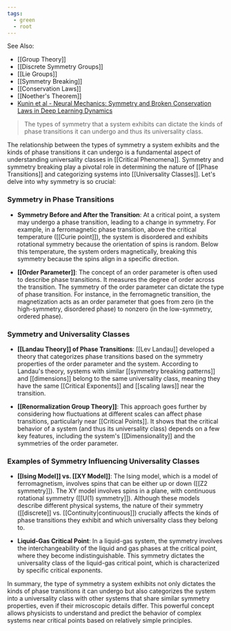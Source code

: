 ```yaml
---
tags:
  - green
  - root
---
```


See Also:
- [[Group Theory]]
- [[Discrete Symmetry Groups]]
- [[Lie Groups]]
- [[Symmetry Breaking]]
- [[Conservation Laws]]
- [[Noether's Theorem]]
- [Kunin et al - Neural Mechanics: Symmetry and Broken Conservation Laws in Deep Learning Dynamics](https://arxiv.org/abs/2012.04728)

> The types of symmetry that a system exhibits can dictate the kinds of phase transitions it can undergo and thus its universality class.

The relationship between the types of symmetry a system exhibits and the kinds of phase transitions it can undergo is a fundamental aspect of understanding universality classes in [[Critical Phenomena]]. Symmetry and symmetry breaking play a pivotal role in determining the nature of [[Phase Transitions]] and categorizing systems into [[Universality Classes]]. Let's delve into why symmetry is so crucial:

### Symmetry in Phase Transitions

- **Symmetry Before and After the Transition**: At a critical point, a system may undergo a phase transition, leading to a change in symmetry. For example, in a ferromagnetic phase transition, above the critical temperature ([[Curie point]]), the system is disordered and exhibits rotational symmetry because the orientation of spins is random. Below this temperature, the system orders magnetically, breaking this symmetry because the spins align in a specific direction.

- **[[Order Parameter]]**: The concept of an order parameter is often used to describe phase transitions. It measures the degree of order across the transition. The symmetry of the order parameter can dictate the type of phase transition. For instance, in the ferromagnetic transition, the magnetization acts as an order parameter that goes from zero (in the high-symmetry, disordered phase) to nonzero (in the low-symmetry, ordered phase).

### Symmetry and Universality Classes

- **[[Landau Theory]] of Phase Transitions**: [[Lev Landau]] developed a theory that categorizes phase transitions based on the symmetry properties of the order parameter and the system. According to Landau's theory, systems with similar [[symmetry breaking patterns]] and [[dimensions]] belong to the same universality class, meaning they have the same [[Critical Exponents]] and [[scaling laws]] near the transition.

- **[[Renormalization Group Theory]]**: This approach goes further by considering how fluctuations at different scales can affect phase transitions, particularly near [[Critical Points]]. It shows that the critical behavior of a system (and thus its universality class) depends on a few key features, including the system's [[Dimensionality]] and the symmetries of the order parameter. 

### Examples of Symmetry Influencing Universality Classes

- **[[Ising Model]] vs. [[XY Model]]**: The Ising model, which is a model of ferromagnetism, involves spins that can be either up or down ([[Z2 symmetry]]). The XY model involves spins in a plane, with continuous rotational symmetry ([[U(1) symmetry]]). Although these models describe different physical systems, the nature of their symmetry ([[discrete]] vs. [[Continuity|continuous]]) crucially affects the kinds of phase transitions they exhibit and which universality class they belong to.

- **Liquid-Gas Critical Point**: In a liquid-gas system, the symmetry involves the interchangeability of the liquid and gas phases at the critical point, where they become indistinguishable. This symmetry dictates the universality class of the liquid-gas critical point, which is characterized by specific critical exponents.

In summary, the type of symmetry a system exhibits not only dictates the kinds of phase transitions it can undergo but also categorizes the system into a universality class with other systems that share similar symmetry properties, even if their microscopic details differ. This powerful concept allows physicists to understand and predict the behavior of complex systems near critical points based on relatively simple principles.